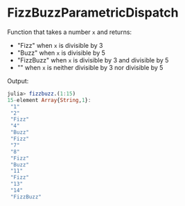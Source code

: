 # FizzBuzzParametricDispatch

Function that takes a number `x` and returns:
- "Fizz" when `x` is divisible by 3
- "Buzz" when `x` is divisible by 5
- "FizzBuzz" when `x` is divisible by 3 and divisible by 5
- "<number>" when `x` is neither divisible by 3 nor divisible by 5

Output:
```julia
julia> fizzbuzz.(1:15)
15-element Array{String,1}:
 "1"
 "2"
 "Fizz"
 "4"
 "Buzz"
 "Fizz"
 "7"
 "8"
 "Fizz"
 "Buzz"
 "11"
 "Fizz"
 "13"
 "14"
 "FizzBuzz"
```
